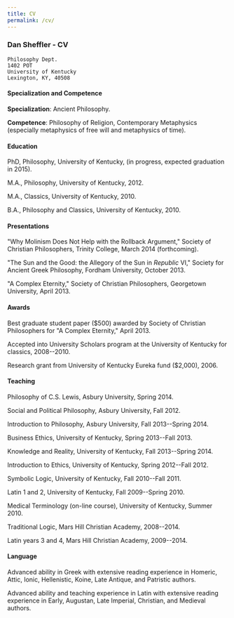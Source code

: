 ```yaml
---
title: CV
permalink: /cv/
---
```


### Dan Sheffler - CV ###

    Philosophy Dept.
    1402 POT
    University of Kentucky
    Lexington, KY, 40508




#### Specialization and Competence ####

**Specialization**:
    Ancient Philosophy.

**Competence**:
    Philosophy of Religion, Contemporary Metaphysics (especially
    metaphysics of free will and metaphysics of time). 

#### Education ####

PhD, Philosophy, University of Kentucky, (in progress, expected graduation in 2015).

M.A., Philosophy, University of Kentucky, 2012.

M.A., Classics, University of Kentucky, 2010.

B.A., Philosophy and Classics, University of Kentucky, 2010.


#### Presentations ####

"Why Molinism Does Not Help with the Rollback Argument," Society of Christian Philosophers, Trinity College, March 2014 (forthcoming).

"The Sun and the Good: the Allegory of the Sun in *Republic* VI," Society for Ancient Greek Philosophy, Fordham University, October 2013.

"A Complex Eternity," Society of Christian Philosophers, Georgetown University, April 2013.



#### Awards ####

Best graduate student paper ($500) awarded by Society of Christian Philosophers for "A Complex Eternity," April 2013.

Accepted into University Scholars program at the University of Kentucky for classics, 2008--2010.

Research grant from University of Kentucky Eureka fund ($2,000), 2006.



#### Teaching ####

Philosophy of C.S. Lewis, Asbury University, Spring 2014.

Social and Political Philosophy, Asbury University, Fall 2012.

Introduction to Philosophy, Asbury University, Fall 2013--Spring 2014.

Business Ethics, University of Kentucky, Spring 2013--Fall 2013.

Knowledge and Reality, University of Kentucky, Fall 2013--Spring 2014.

Introduction to Ethics, University of Kentucky, Spring 2012--Fall 2012.

Symbolic Logic, University of Kentucky, Fall 2010--Fall 2011.

Latin 1 and 2, University of Kentucky, Fall 2009--Spring 2010.

Medical Terminology (on-line course), University of Kentucky, Summer 2010.

Traditional Logic, Mars Hill Christian Academy, 2008--2014.

Latin years 3 and 4, Mars Hill Christian Academy, 2009--2014.



#### Language ####

Advanced ability in Greek with extensive reading experience in Homeric, Attic, Ionic, Hellenistic, Koine, Late Antique, and Patristic authors.

Advanced ability and teaching experience in Latin with extensive reading experience in Early, Augustan, Late Imperial, Christian, and Medieval authors.


